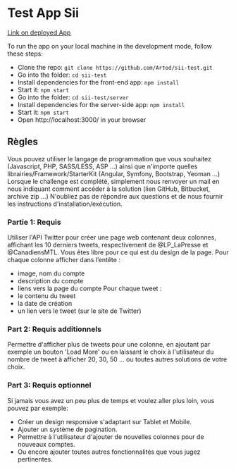 # Test App Sii

[Link on deployed App](https://sii-test.herokuapp.com/)

To run the app on your local machine in the development mode, follow these steps:

- Clone the repo: `git clone https://github.com/Artod/sii-test.git`
- Go into the folder: `cd sii-test`
- Install dependencies for the front-end app: `npm install`
- Start it: `npm start`
- Go into the folder: `cd sii-test/server`
- Install dependencies for the server-side app: `npm install`
- Start it: `npm start`
- Open http://localhost:3000/ in your browser

## Règles

Vous pouvez utiliser le langage de programmation que vous souhaitez (Javascript, PHP, SASS/LESS, ASP ...) ainsi que n'importe quelles librairies/Framework/StarterKit (Angular, Symfony, Bootstrap, Yeoman ...)
Lorsque le challenge est complété, simplement nous renvoyer un mail en nous indiquant comment accéder à la solution (lien GitHub, Bitbucket, archive zip ...)
N'oubliez pas de répondre aux questions et de nous fournir les instructions d'installation/exécution.

### Partie 1: Requis
Utiliser l'API Twitter pour créer une page web contenant deux colonnes, affichant les 10 derniers tweets, respectivement de @LP_LaPresse et @CanadiensMTL. Vous êtes libre pour ce qui est du design de la page.
Pour chaque colonne afficher dans l’entête :
- image, nom du compte
- description du compte
- liens vers la page du compte
Pour chaque tweet :
- le contenu du tweet
- la date de création
- un lien vers le tweet (sur le site de Twitter)

### Part 2: Requis additionnels
Permettre d'afficher plus de tweets pour une colonne, en ajoutant par exemple un bouton 'Load More' ou en laissant le choix  à l'utilisateur du nombre de tweet à afficher 20, 30, 50 ... ou toutes autres solutions de votre choix.

### Part 3: Requis optionnel
Si jamais vous avez un peu plus de temps et voulez aller plus loin, vous pouvez par exemple:
- Créer un design responsive s'adaptant sur Tablet et Mobile.
- Ajouter un système de pagination.
- Permettre à l'utilisateur d'ajouter de nouvelles colonnes pour de nouveaux comptes.
- Ou encore ajouter toutes autres fonctionnalités que vous jugez pertinentes.
